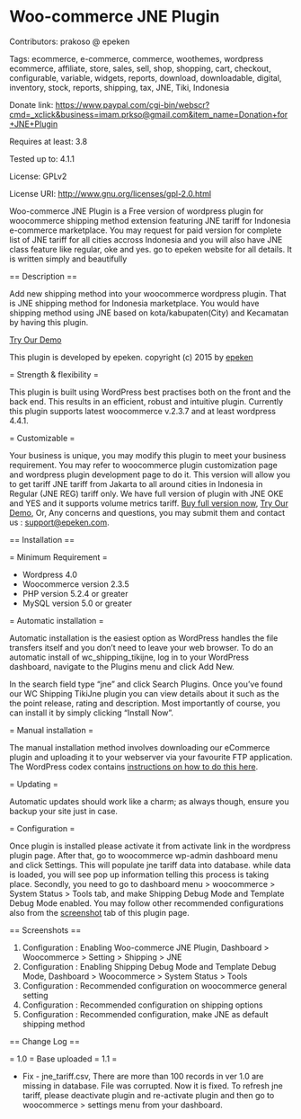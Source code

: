 # Woo-commerce JNE Plugin
Contributors: prakoso @ epeken

Tags: ecommerce, e-commerce, commerce, woothemes, wordpress ecommerce, affiliate, store, sales, sell, shop, shopping, cart, checkout, configurable, variable, widgets, reports, download, downloadable, digital, inventory, stock, reports, shipping, tax, JNE, Tiki, Indonesia

Donate link: https://www.paypal.com/cgi-bin/webscr?cmd=_xclick&business=imam.prkso@gmail.com&item_name=Donation+for+JNE+Plugin

Requires at least: 3.8

Tested up to: 4.1.1

License: GPLv2

License URI: http://www.gnu.org/licenses/gpl-2.0.html

Woo-commerce JNE Plugin is a Free version of wordpress plugin for woocommerce shipping method extension featuring JNE tariff for Indonesia e-commerce marketplace. You may request for paid version for complete list of JNE tariff for all cities accross Indonesia and you will also have JNE class feature like regular, oke and yes. go to epeken website for all details. 
It is written simply and beautifully

== Description ==

Add new shipping method into your woocommerce wordpress plugin. That is JNE shipping method for Indonesia marketplace. You would have shipping method using JNE based on kota/kabupaten(City) and Kecamatan by having this plugin.

[Try Our Demo](http://www.epeken.com/demo)

This plugin is developed by epeken. copyright (c) 2015 by [epeken](http://www.epeken.com)

= Strength & flexibility =

This plugin is built using WordPress best practises both on the front and the back end. This results in an efficient, robust and intuitive plugin. Currently this plugin supports latest woocommerce v.2.3.7 and at least wordpress 4.4.1.

= Customizable =

Your business is unique, you may modify this plugin to meet your business requirement. You may refer to woocommerce plugin customization page and wordpress plugin development page to do it. This version will allow you to get tariff JNE tariff from Jakarta to all around cities in Indonesia in Regular (JNE REG) tariff only. We have full version of plugin with JNE OKE and YES and it supports volume metrics tariff. [Buy full version now](http://www.epeken.com), [Try Our Demo](http://www.epeken.com/demo), Or, Any concerns and questions, you may submit them and contact us : support@epeken.com.

== Installation ==

= Minimum Requirement =

* Wordpress 4.0
* Woocommerce version 2.3.5
* PHP version 5.2.4 or greater
* MySQL version 5.0 or greater

= Automatic installation =

Automatic installation is the easiest option as WordPress handles the file transfers itself and you don’t need to leave your web browser. To do an automatic install of wc_shipping_tikijne, log in to your WordPress dashboard, navigate to the Plugins menu and click Add New.

In the search field type “jne” and click Search Plugins. Once you’ve found our WC Shipping TikiJne plugin you can view details about it such as the the point release, rating and description. Most importantly of course, you can install it by simply clicking “Install Now”.

= Manual installation =

The manual installation method involves downloading our eCommerce plugin and uploading it to your webserver via your favourite FTP application. The WordPress codex contains [instructions on how to do this here](http://codex.wordpress.org/Managing_Plugins#Manual_Plugin_Installation).

= Updating =

Automatic updates should work like a charm; as always though, ensure you backup your site just in case.

= Configuration =

Once plugin is installed please activate it from activate link in the wordpress plugin page. After that, go to woocommerce wp-admin dashboard menu and click Settings. This will populate jne tariff data into database. while data is loaded, you will see pop up information telling this process is taking place. Secondly, you need to go to dashboard menu > woocommerce > System Status > Tools tab, and make Shipping Debug Mode and Template Debug Mode enabled. You may follow other recommended configurations also from the [screenshot](https://wordpress.org/plugins/wc-shipping-tikijne/screenshots/) tab of this plugin page.

== Screenshots ==
1. Configuration : Enabling Woo-commerce JNE Plugin, Dashboard > Woocommerce > Setting > Shipping > JNE
2. Configuration : Enabling Shipping Debug Mode and Template Debug Mode, Dashboard > Woocommerce > System Status > Tools
3. Configuration : Recommended configuration on woocommerce general setting
4. Configuration : Recommended configuration on shipping options
5. Configuration : Recommended configuration, make JNE as default shipping method


== Change Log ==

= 1.0 =
Base uploaded
= 1.1 =
* Fix - jne_tariff.csv, There are more than 100 records in ver 1.0 are missing in database. File was corrupted. Now it is fixed. To refresh jne tariff, please deactivate plugin and re-activate plugin and then go to woocommerce > settings menu from your dashboard.


